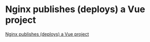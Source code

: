 # Nginx publishes (deploys) a Vue project
[Nginx publishes (deploys) a Vue project](https://aiwithcloud.com/2022/09/15/nginx_publishes_deploys_a_vue_project/)